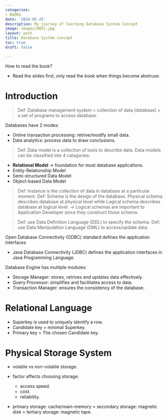 ```yaml
---
categories:
- BOOKS
date: '2024-05-25'
description: My journey of learning Database System Concept
image: images/DBSC.jpg
layout: post
title: Database System Concept
toc: true
draft: false

---
```


How to read the book?
- Read the slides first, only read the book when things become abstruse.

# Introduction
> Def: Database management system = collection of data (database) + a set of programs to access database.

Databases have 2 modes:
- Online transaction processing: retrive/modify small data.
- Data analytics: process data to draw conclusions.

> Def: Data model is a collection of tools to describe data.
Data models can be classified into 4 catagories:
- <b>Relational Model</b> -> foundation for most database applications.
- Entity-Relationship Model
- Semi-structured Data Model
- Object-based Data Model

> Def: Instance is the collection of data in database at a particular moment.
> Def: Schema is the design of the database. Physical schema describes database at physical level while Logical schema describes database at logical level. -> Logical schemas are important to Application Developer since they construct those schema.

> Def: use Data Definition Language (DDL) to specify the schema. 
> Def: use Data Manipulation Language (DML) to access/update data.

Open Database Connectivity (ODBC) standard defines the application interfaces 
- Java Database Connectivity (JDBC) defines the application interfaces in Java Programming Language.

Database Engine has multiple modules:
- Storage Manager: stores, retrives and updates data effectively.
- Query Processor: simplifies and facilitates access to data.
- Transaction Manager: ensures the consistency of the database.

# Relational Language
- Superkey is used to uniquely identify a row.
- Candidate key = minimal Superkey.
- Primary key = The chosen Candidate key.

# Physical Storage System
- volatile vs non-volatile storage.
- factor affects choosing storage:
    - access speed.
    - cost.
    - reliability.

- primary storage: cache/main-memory > secondary storage: magnetic disk > tertiary storage: magnetic tape.












































